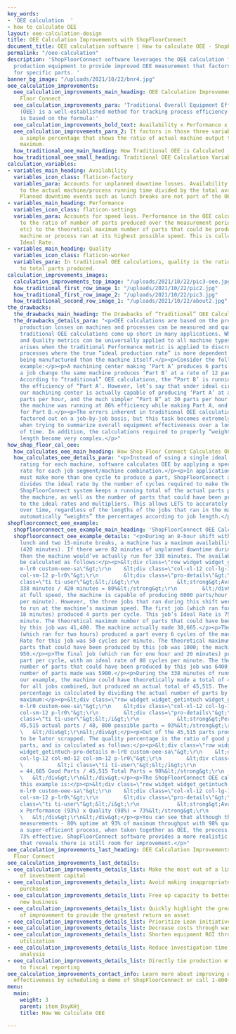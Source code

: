 ```yaml
---
key_words:
- 'OEE calculation  '
- how to calculate OEE
layout: oee-calculation-design
title: OEE Calculation Improvements with ShopFloorConnect
document_title: OEE calculation software | How to calculate OEE - ShopFloorConnect
permalink: "/oee-calculation"
description: 'ShopFloorConnect software leverages the OEE calculation formula for
  production equipment to provide improved OEE measurement that factors in performance
  for specific parts. '
banner_bg_image: "/uploads/2021/10/22/bnr4.jpg"
oee_calculation_improvements:
  oee_calculation_improvements_main_heading: OEE Calculation Improvements with Shop
    Floor Connect
  oee_calculation_improvements_para: 'Traditional Overall Equipment Effectiveness
    (OEE) is a well-established method for tracking process efficiency. An OEE calculation
    is based on the formula:'
  oee_calculation_improvements_bold_text: Availability x Performance x Quality = OEE
  oee_calculation_improvements_para_2: It factors in those three variables and displays
    a simple percentage that shows the ratio of actual machine output to its theoretical
    maximum.
  how_traditional_oee_main_heading: How Traditional OEE is Calculated
  how_traditional_oee_small_heading: Traditional OEE Calculation Variables
calculation_variables:
- variables_main_heading: Availability
  variables_icon_class: flaticon-factory
  variables_para: Accounts for unplanned downtime losses. Availability It is equal
    to the actual machine/process running time divided by the total available time.
    Planned downtime events such as lunch breaks are not part of the OEE calculation.
- variables_main_heading: Performance
  variables_icon_class: flaticon-settings
  variables_para: Accounts for speed loss. Performance in the OEE calculation is equal
    to the ratio of number of parts produced over the measurement period (shift, day,
    etc) to the theoretical maximum number of parts that could be produced if the
    machine or process ran at its highest possible speed. This is called the Machine
    Ideal Rate.
- variables_main_heading: Quality
  variables_icon_class: flaticon-worker
  variables_para: In traditional OEE calculations, quality is the ratio of good parts
    to total parts produced.
calculation_improvements_images:
  calculation_improvements_top_image: "/uploads/2021/10/22/pic3-oee.jpg"
  how_traditional_first_row_image_1: "/uploads/2021/10/22/pic2.jpg"
  how_traditional_first_row_image_2: "/uploads/2021/10/22/pic3.jpg"
  how_traditional_second_row_image_1: "/uploads/2021/10/22/about2.jpg"
the_drawbacks:
  the_drawbacks_main_heading: The Drawbacks of “Traditional” OEE Calculations
  the_drawbacks_details_para: "<p>OEE calculations are based on the premise that all
    production losses on machines and processes can be measured and quantified.</p><p>But,
    traditional OEE calculations come up short in many applications. While the Availability
    and Quality metrics can be universally applied to all machine types, difficulty
    arises when the traditional Performance metric is applied to discrete manufacturing
    processes where the true “ideal production rate” is more dependent on the parts
    being manufactured than the machine itself.</p><p>Consider the following OEE Calculation
    example:</p><p>A machining center making ‘Part A’ produces 6 parts per hour. After
    a job change the same machine produces ‘Part B’ at a rate of 12 parts per hour.
    According to “traditional” OEE calculations, the “Part B’ is running at twice
    the efficiency of “Part A’. However, let’s say that under ideal circumstances,
    our machining center is actually capable of producing ‘Part A’ at a rate of 7
    parts per hour, and the much simpler “Part B” at 30 parts per hour.</p><p>In actuality,
    the machine was running at 86% efficiency while making Part A, and only 40% efficiency
    for Part B.</p><p>The errors inherent in traditional OEE calculations can be manually
    factored out on a job-by-job basis, but this task becomes extremely difficult
    when trying to summarize overall equipment effectiveness over a longer period
    of time. In addition, the calculations required to properly “weight” jobs of varying
    length become very complex.</p>"
how_shop_floor_cal_oee:
  how_calculates_oee_main_heading: How Shop Floor Connect Calculates OEE
  how_calculates_oee_details_para: "<p>Instead of using a single ideal performance
    rating for each machine, software calculates OEE by applying a specific ideal
    rate for each job segment/machine combination.</p><p>In applications where a machine
    must make more than one cycle to produce a part, ShopFloorConnect automatically
    divides the ideal rate by the number of cycles required to make the part.</p><p>The
    ShopFloorConnect system keeps a running total of the actual parts produced by
    the machine, as well as the number of parts that could have been produced according
    to the ideal rates and multipliers. This allows LETS to accurately summarize performance
    over time, regardless of the lengths of the jobs that ran in the machine. LETS
    automatically “weights” the percentages according to job length.</p>"
shopfloorconnect_oee_example:
  shopfloorconnect_oee_example_main_heading: 'ShopFloorConnect OEE Calculation Example:'
  shopfloorconnect_oee_example_details: "<p>During an 8-hour shift with 1/2 hour for
    lunch and two 15-minute breaks, a machine has a maximum availability of 7 hours
    (420 minutes). If there were 82 minutes of unplanned downtime during the shift,
    then the machine would’ve actually run for 338 minutes. The availability would
    be calculated as follows:</p><p>&lt;div class=\"row widget widget_getintuch widget_getintuch-pro-details
    m-lr0 custom-oee-sa\"&gt;\r\n    &lt;div class=\"col-xl-12 col-lg-12 col-md-12
    col-sm-12 p-lr0\"&gt;\r\n        &lt;div class=\"pro-details\"&gt;\r\n            &lt;i
    class=\"ti ti-user\"&gt;&lt;/i&gt;\r\n            &lt;strong&gt;Availability =
    338 minutes / 420 minutes = 80%&lt;/strong&gt;\r\n        &lt;/div&gt;\r\n    &lt;/div&gt;\r\n&lt;/div&gt;</p><p>Running
    at full speed, the machine is capable of producing 6000 parts/hour (or 100 parts
    per minute). However, the three jobs that ran during this shift were not designed
    to run at the machine’s maximum speed. The first job (which ran for 2 hours and
    18 minutes) produced 4 parts per cycle. This job’s Ideal Rate is 75 cycles per
    minute. The theoretical maximum number of parts that could have been produced
    by this job was 41,400. The machine actually made 38,665.</p><p>The second job
    (which ran for two hours) produced a part every 6 cycles of the machine. The Ideal
    Rate for this job was 50 cycles per minute. The theoretical maximum number of
    parts that could have been produced by this job was 1000; the machine produced
    950.</p><p>The final job (which ran for one hour and 20 minutes) produced one
    part per cycle, with an ideal rate of 80 cycles per minute. The theoretical maximum
    number of parts that could have been produced by this job was 6400; the actual
    number of parts made was 5900.</p><p>During the 338 minutes of running time in
    our example, the machine could have theoretically made a total of 48,800 parts
    for all jobs combined, but produced an actual total of 45,515. The performance
    percentage is calculated by dividing the actual number of parts by the theoretical
    maximum:</p><p>&lt;div class=\"row widget widget_getintuch widget_getintuch-pro-details
    m-lr0 custom-oee-sa\"&gt;\r\n    &lt;div class=\"col-xl-12 col-lg-12 col-md-12
    col-sm-12 p-lr0\"&gt;\r\n        &lt;div class=\"pro-details\"&gt;\r\n            &lt;i
    class=\"ti ti-user\"&gt;&lt;/i&gt;\r\n            &lt;strong&gt;Performance =
    45,515 actual parts / 48, 800 possible parts = 93%&lt;/strong&gt;\r\n        &lt;/div&gt;\r\n
    \   &lt;/div&gt;\r\n&lt;/div&gt;</p><p>Out of the 45,515 parts produced, 830 had
    to be later scrapped. The quality percentage is the ratio of good parts to total
    parts, and is calculated as follows:</p><p>&lt;div class=\"row widget widget_getintuch
    widget_getintuch-pro-details m-lr0 custom-oee-sa\"&gt;\r\n    &lt;div class=\"col-xl-12
    col-lg-12 col-md-12 col-sm-12 p-lr0\"&gt;\r\n        &lt;div class=\"pro-details\"&gt;\r\n
    \           &lt;i class=\"ti ti-user\"&gt;&lt;/i&gt;\r\n            &lt;strong&gt;Quality
    = 44,685 Good Parts / 45,515 Total Parts = 98%&lt;/strong&gt;\r\n        &lt;/div&gt;\r\n
    \   &lt;/div&gt;\r\n&lt;/div&gt;</p><p>The ShopFloorConnect OEE calculation for
    this example is:</p><p>&lt;div class=\"row widget widget_getintuch widget_getintuch-pro-details
    m-lr0 custom-oee-sa\"&gt;\r\n    &lt;div class=\"col-xl-12 col-lg-12 col-md-12
    col-sm-12 p-lr0\"&gt;\r\n        &lt;div class=\"pro-details\"&gt;\r\n            &lt;i
    class=\"ti ti-user\"&gt;&lt;/i&gt;\r\n            &lt;strong&gt;Availability (80%)
    x Performance (93%) x Quality (98%) = 73%&lt;/strong&gt;\r\n        &lt;/div&gt;\r\n
    \   &lt;/div&gt;\r\n&lt;/div&gt;</p><p>You can see that although the component
    measurements - 80% uptime at 93% of maximum throughput with 98% quality - indicate
    a super-efficient process, when taken together as OEE, the process is really only
    73% effective. ShopFloorConnect software provides a more realistic OEE calculation
    that reveals there is still room for improvement.</p>"
oee_calculation_improvements_last_heading: OEE Calculation Improvements with Shop
  Floor Connect
oee_calculation_improvements_last_details:
- oee_calculation_improvements_details_list: Make the most out of a limited amount
    of investment capital
- oee_calculation_improvements_details_list: Avoid making inappropriate equipment
    purchases
- oee_calculation_improvements_details_list: Free up capacity to better compete for
    new business
- oee_calculation_improvements_details_list: Quickly highlight the greatest areas
    of improvement to provide the greatest return on asset
- oee_calculation_improvements_details_list: Prioritize Lean initiatives
- oee_calculation_improvements_details_list: Decrease costs through waste elimination
- oee_calculation_improvements_details_list: Shorten equipment ROI through increased
    utilization
- oee_calculation_improvements_details_list: Reduce investigation time for root cause
    analysis
- oee_calculation_improvements_details_list: Directly tie production efficiencies
    to fiscal reporting
oee_calculation_improvements_contact_info: Learn more about improving overall equipment
  effectiveness by scheduling a demo of ShopFloorConnect or call 1-800-586-TECH (8324).
menu:
  main:
    weight: 3
    parent: item_DsyKHj_
    title: How We Calculate OEE

---
```

